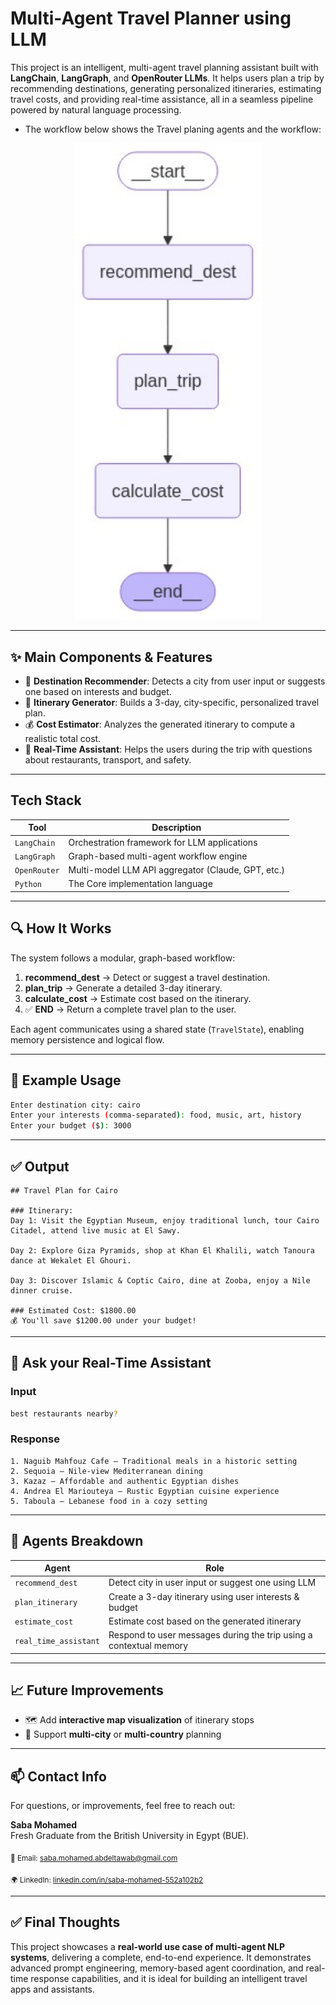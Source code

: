# Multi-Agent Travel Planner using LLM

This project is an intelligent, multi-agent travel planning assistant built with **LangChain**, **LangGraph**, and **OpenRouter LLMs**. It helps users plan a trip by recommending destinations, generating personalized itineraries, estimating travel costs, and providing real-time assistance, all in a seamless pipeline powered by natural language processing.

- The workflow below shows the Travel planing agents and the workflow:

<p align="center">
  <img src="./workflow.jpg" alt="Workflow Diagram" width="300"/>
</p>

---

## ✨ Main Components & Features

- 🧠 **Destination Recommender**: Detects a city from user input or suggests one based on interests and budget.
- 📅 **Itinerary Generator**: Builds a 3-day, city-specific, personalized travel plan.
- 💰 **Cost Estimator**: Analyzes the generated itinerary to compute a realistic total cost.
- 🤖 **Real-Time Assistant**: Helps the users during the trip with questions about restaurants, transport, and safety.

---

## Tech Stack

| Tool        | Description                                      |
|-------------|--------------------------------------------------|
| `LangChain` | Orchestration framework for LLM applications     |
| `LangGraph` | Graph-based multi-agent workflow engine          |
| `OpenRouter`| Multi-model LLM API aggregator (Claude, GPT, etc.)|
| `Python`    | The Core implementation language                 |

---

## 🔍 How It Works

The system follows a modular, graph-based workflow:

1. **recommend_dest** → Detect or suggest a travel destination.
2. **plan_trip** → Generate a detailed 3-day itinerary.
3. **calculate_cost** → Estimate cost based on the itinerary.
4. ✅ **END** → Return a complete travel plan to the user.

Each agent communicates using a shared state (`TravelState`), enabling memory persistence and logical flow.

---

## 🚀 Example Usage

```bash
Enter destination city: cairo
Enter your interests (comma-separated): food, music, art, history
Enter your budget ($): 3000
```

---

## ✅ Output

```text
## Travel Plan for Cairo

### Itinerary:
Day 1: Visit the Egyptian Museum, enjoy traditional lunch, tour Cairo Citadel, attend live music at El Sawy.

Day 2: Explore Giza Pyramids, shop at Khan El Khalili, watch Tanoura dance at Wekalet El Ghouri.

Day 3: Discover Islamic & Coptic Cairo, dine at Zooba, enjoy a Nile dinner cruise.

### Estimated Cost: $1800.00  
💰 You'll save $1200.00 under your budget!
```

---

## 💬 Ask your Real-Time Assistant

### Input

```bash
best restaurants nearby?
```

### Response

```text
1. Naguib Mahfouz Cafe – Traditional meals in a historic setting  
2. Sequoia – Nile-view Mediterranean dining  
3. Kazaz – Affordable and authentic Egyptian dishes  
4. Andrea El Mariouteya – Rustic Egyptian cuisine experience  
5. Taboula – Lebanese food in a cozy setting
```

---

## 🧠 Agents Breakdown

| Agent               | Role                                                                 |
|---------------------|----------------------------------------------------------------------|
| `recommend_dest`    | Detect city in user input or suggest one using LLM                   |
| `plan_itinerary`    | Create a 3-day itinerary using user interests & budget               |
| `estimate_cost`     | Estimate cost based on the generated itinerary                       |
| `real_time_assistant` | Respond to user messages during the trip using a contextual memory |

---

## 📈 Future Improvements

- 🗺️ Add **interactive map visualization** of itinerary stops  
- 🧳 Support **multi-city** or **multi-country** planning  
---

## 📫 Contact Info

For questions, or improvements, feel free to reach out:

**Saba Mohamed**  
Fresh Graduate from the British University in Egypt (BUE).

<sub>📧 Email: saba.mohamed.abdeltawab@gmail.com</sub>

<sub>🌍 LinkedIn: [linkedin.com/in/saba-mohamed-552a102b2](https://www.linkedin.com/in/saba-mohamed-552a102b2/)</sub>

---

## ✅ Final Thoughts

This project showcases a **real-world use case of multi-agent NLP systems**, delivering a complete, end-to-end experience. It demonstrates advanced prompt engineering, memory-based agent coordination, and real-time response capabilities, and it is ideal for building an intelligent travel apps and assistants.
